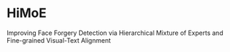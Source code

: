 # HiMoE
Improving Face Forgery Detection via Hierarchical Mixture of Experts and Fine-grained Visual-Text Alignment
